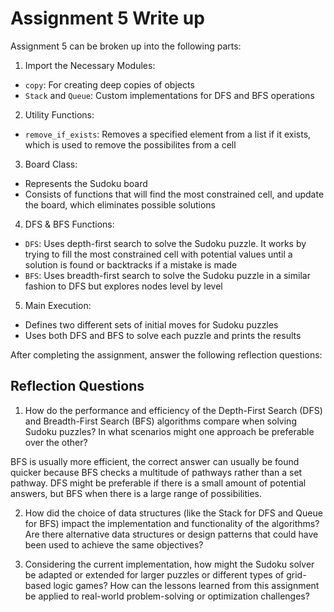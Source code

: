 # Assignment 5 Write up

Assignment 5 can be broken up into the following parts:
1. Import the Necessary Modules:
- `copy`: For creating deep copies of objects
- `Stack` and `Queue`: Custom implementations for DFS and BFS operations
2. Utility Functions: 
- `remove_if_exists`: Removes a specified element from a list if it exists, which is used to remove the possibilites from a cell
3. Board Class:
- Represents the Sudoku board
- Consists of functions that will find the most constrained cell, and update the board, which eliminates possible solutions
4. DFS & BFS Functions:
- `DFS`: Uses depth-first search to solve the Sudoku puzzle. It works by trying to fill the most constrained cell with potential values until a solution is found or backtracks if a mistake is made
- `BFS`: Uses breadth-first search to solve the Sudoku puzzle in a similar fashion to DFS but explores nodes level by level
5. Main Execution:
- Defines two different sets of initial moves for Sudoku puzzles
- Uses both DFS and BFS to solve each puzzle and prints the results


After completing the assignment, answer the following reflection questions:

## Reflection Questions

1. How do the performance and efficiency of the Depth-First Search (DFS) and Breadth-First Search (BFS) algorithms compare when solving Sudoku puzzles? In what scenarios might one approach be preferable over the other?

BFS is usually more efficient, the correct answer can usually be found quicker because BFS checks a multitude of pathways rather than a set pathway. DFS might be preferable if there is a small amount of potential answers, but BFS when there is a large range of possibilities.

2. How did the choice of data structures (like the Stack for DFS and Queue for BFS) impact the implementation and functionality of the algorithms? Are there alternative data structures or design patterns that could have been used to achieve the same objectives?



3. Considering the current implementation, how might the Sudoku solver be adapted or extended for larger puzzles or different types of grid-based logic games? How can the lessons learned from this assignment be applied to real-world problem-solving or optimization challenges?